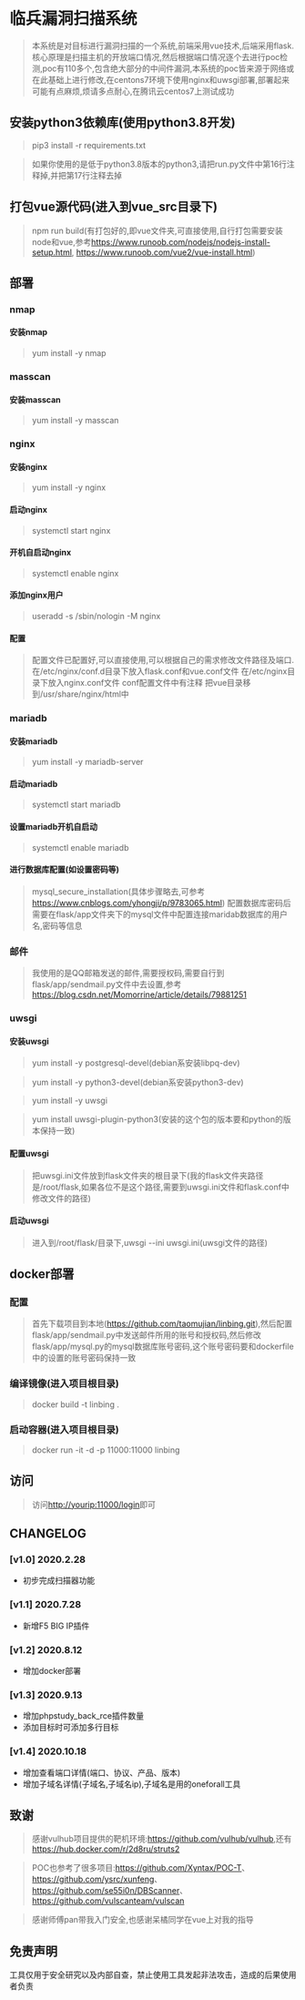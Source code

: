 # 临兵漏洞扫描系统

> 本系统是对目标进行漏洞扫描的一个系统,前端采用vue技术,后端采用flask.核心原理是扫描主机的开放端口情况,然后根据端口情况逐个去进行poc检测,poc有110多个,包含绝大部分的中间件漏洞,本系统的poc皆来源于网络或在此基础上进行修改,在centons7环境下使用nginx和uwsgi部署,部署起来可能有点麻烦,烦请多点耐心,在腾讯云centos7上测试成功

## 安装python3依赖库(使用python3.8开发)

> pip3 install -r requirements.txt

> 如果你使用的是低于python3.8版本的python3,请把run.py文件中第16行注释掉,并把第17行注释去掉

## 打包vue源代码(进入到vue_src目录下)

> npm run build(有打包好的,即vue文件夹,可直接使用,自行打包需要安装node和vue,参考<https://www.runoob.com/nodejs/nodejs-install-setup.html>, <https://www.runoob.com/vue2/vue-install.html>)

## 部署

### nmap

#### 安装nmap

> yum install -y nmap

### masscan

#### 安装masscan

> yum install -y masscan

### nginx

#### 安装nginx

> yum install -y nginx

#### 启动nginx

> systemctl start nginx

#### 开机自启动nginx

> systemctl enable nginx

#### 添加nginx用户

> useradd -s /sbin/nologin -M nginx

#### 配置

> 配置文件已配置好,可以直接使用,可以根据自己的需求修改文件路径及端口.
> 在/etc/nginx/conf.d目录下放入flask.conf和vue.conf文件
> 在/etc/nginx目录下放入nginx.conf文件
> conf配置文件中有注释
> 把vue目录移到/usr/share/nginx/html中

### mariadb

#### 安装mariadb

> yum install -y mariadb-server

#### 启动mariadb

> systemctl start mariadb

#### 设置mariadb开机自启动

> systemctl enable mariadb

#### 进行数据库配置(如设置密码等)

> mysql_secure_installation(具体步骤略去,可参考<https://www.cnblogs.com/yhongji/p/9783065.html>)
> 配置数据库密码后需要在flask/app文件夹下的mysql文件中配置连接maridab数据库的用户名,密码等信息

### 邮件

> 我使用的是QQ邮箱发送的邮件,需要授权码,需要自行到flask/app/sendmail.py文件中去设置,参考<https://blog.csdn.net/Momorrine/article/details/79881251>


### uwsgi

#### 安装uwsgi

> yum install -y postgresql-devel(debian系安装libpq-dev)

> yum install -y python3-devel(debian系安装python3-dev)

> yum install -y uwsgi

> yum install uwsgi-plugin-python3(安装的这个包的版本要和python的版本保持一致)

#### 配置uwsgi

> 把uwsgi.ini文件放到flask文件夹的根目录下(我的flask文件夹路径是/root/flask,如果各位不是这个路径,需要到uwsgi.ini文件和flask.conf中修改文件的路径)

#### 启动uwsgi

> 进入到/root/flask/目录下,uwsgi --ini uwsgi.ini(uwsgi文件的路径)

## docker部署

### 配置

> 首先下载项目到本地(https://github.com/taomujian/linbing.git),然后配置flask/app/sendmail.py中发送邮件所用的账号和授权码,然后修改flask/app/mysql.py的mysql数据库账号密码,这个账号密码要和dockerfile中的设置的账号密码保持一致

### 编译镜像(进入项目根目录)

> docker build -t linbing .

### 启动容器(进入项目根目录)

> docker run -it -d -p 11000:11000 linbing 

## 访问

> 访问<http://yourip:11000/login>即可

## CHANGELOG

### [v1.0] 2020.2.28
- 初步完成扫描器功能

### [v1.1] 2020.7.28
- 新增F5 BIG IP插件

### [v1.2] 2020.8.12
- 增加docker部署

### [v1.3] 2020.9.13
- 增加phpstudy_back_rce插件数量
- 添加目标时可添加多行目标

### [v1.4] 2020.10.18
- 增加查看端口详情(端口、协议、产品、版本)
- 增加子域名详情(子域名,子域名ip),子域名是用的oneforall工具

## 致谢

> 感谢vulhub项目提供的靶机环境:<https://github.com/vulhub/vulhub>,还有<https://hub.docker.com/r/2d8ru/struts2>

> POC也参考了很多项目:<https://github.com/Xyntax/POC-T>、<https://github.com/ysrc/xunfeng>、<https://github.com/se55i0n/DBScanner>、<https://github.com/vulscanteam/vulscan>

> 感谢师傅pan带我入门安全,也感谢呆橘同学在vue上对我的指导

## 免责声明

工具仅用于安全研究以及内部自查，禁止使用工具发起非法攻击，造成的后果使用者负责
